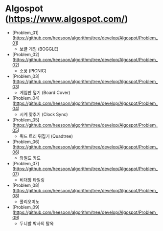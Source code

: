 Algospot (https://www.algospot.com/)
==========================================================================================

* [Problem_01] (https://github.com/heesoon/algorithm/tree/develop/Algospot/Problem_01)
  * 보글 게임 (BOGGLE)
* [Problem_02] (https://github.com/heesoon/algorithm/tree/develop/Algospot/Problem_02)
  * 소풍 (PICNIC)
* [Problem_03] (https://github.com/heesoon/algorithm/tree/develop/Algospot/Problem_03)
  * 게임판 덮기 (Board Cover)
* [Problem_04] (https://github.com/heesoon/algorithm/tree/develop/Algospot/Problem_04)
  * 시계 맞추기 (Clock Sync)
* [Problem_05] (https://github.com/heesoon/algorithm/tree/develop/Algospot/Problem_05)
  * 쿼드 트리 뒤집기 (Quadtree)
* [Problem_06] (https://github.com/heesoon/algorithm/tree/develop/Algospot/Problem_06)
  * 와일드 카드
* [Problem_07] (https://github.com/heesoon/algorithm/tree/develop/Algospot/Problem_07)
  * 비대칭 타일링
* [Problem_08] (https://github.com/heesoon/algorithm/tree/develop/Algospot/Problem_08)
  * 폴리오미노
* [Problem_09] (https://github.com/heesoon/algorithm/tree/develop/Algospot/Problem_09)
  * 두니발 박사의 탈옥